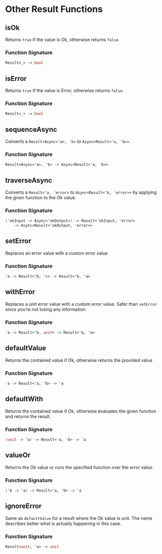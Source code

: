 # Other Result Functions

## isOk

Returns `true` if the value is Ok, otherwise returns `false`.

### Function Signature

```fsharp
Result<_> -> bool
```

## isError

Returns `true` if the value is Error, otherwise returns `false`.

### Function Signature

```fsharp
Result<_> -> bool
```

## sequenceAsync

Converts a `Result<Async<'a>, 'b>` to `Async<Result<'a, 'b>>`.

### Function Signature

```fsharp
Result<Async<'a>, 'b> -> Async<Result<'a, 'b>>
```

## traverseAsync

Converts a `Result<'a, 'error>` to `Async<Result<'b, 'error>>` by applying the given function to the Ok value.

### Function Signature

```fsharp
('okInput -> Async<'okOutput>) -> Result<'okInput, 'error> 
    -> Async<Result<'okOutput, 'error>>
```

## setError

Replaces an error value with a custom error value

### Function Signature

```fsharp
'a -> Result<'b, 'c> -> Result<'b, 'a>
```

## withError

Replaces a unit error value with a custom error value. Safer than `setError` since you're not losing any information.

### Function Signature

```fsharp
'a -> Result<'b, unit> -> Result<'b, 'a>
```

## defaultValue

Returns the contained value if Ok, otherwise returns the provided value

### Function Signature

```fsharp
'a -> Result<'a, 'b> -> 'a
```

## defaultWith

Returns the contained value if Ok, otherwise evaluates the given function and returns the result.

### Function Signature

```fsharp
(unit -> 'a) -> Result<'a, 'b> -> 'a
```


## valueOr

Returns the Ok value or runs the specified function over the error value.

### Function Signature

```fsharp
('b -> 'a) -> Result<'a, 'b> -> 'a
```


## ignoreError

Same as `defaultValue` for a result where the Ok value is unit. The name describes better what is actually happening in this case.

### Function Signature

```fsharp
Result<unit, 'a> -> unit
```
